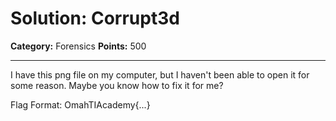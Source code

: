 # Solution: Corrupt3d

**Category:** Forensics
**Points:** 500

---

I have this png file on my computer, but I haven't been able to open it for some reason. Maybe you know how to fix it for me?

Flag Format: OmahTIAcademy{...}

